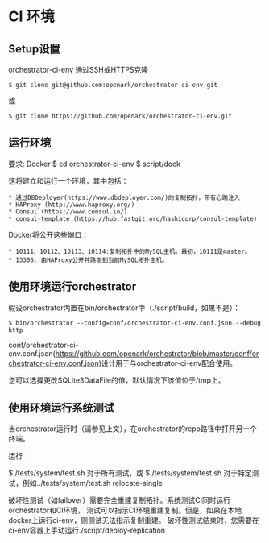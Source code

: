 # CI 环境

## Setup设置

orchestrator-ci-env 通过SSH或HTTPS克隆

    $ git clone git@github.com:openark/orchestrator-ci-env.git

或

    $ git clone https://github.com/openark/orchestrator-ci-env.git

## 运行环境

要求: Docker
$ cd orchestrator-ci-env
$ script/dock

这将建立和运行一个环境，其中包括：

    * 通过DBDeployer(https://www.dbdeployer.com/)的复制拓扑，带有心跳注入
    * HAProxy (http://www.haproxy.org/)
    * Consul (https://www.consul.io/)
    * consul-template (https://hub.fastgit.org/hashicorp/consul-template)
    
Docker将公开这些端口：

    * 10111、10112、10113、10114:复制拓扑中的MySQL主机。最初，10111是master。
    * 13306: 由HAProxy公开并路由到当前MySQL拓扑主机。

## 使用环境运行orchestrator

假设orchestrator内置在bin/orchestrator中（./script/build，如果不是）：

    $ bin/orchestrator --config=conf/orchestrator-ci-env.conf.json --debug http
    
conf/orchestrator-ci-env.conf.json(https://github.com/openark/orchestrator/blob/master/conf/orchestrator-ci-env.conf.json)设计用于与orchestrator-ci-env配合使用。

您可以选择更改SQLite3DataFile的值，默认情况下该值位于/tmp上。

## 使用环境运行系统测试

当orchestrator运行时（请参见上文），在orchestrator的repo路径中打开另一个终端。

运行：

$./tests/system/test.sh
对于所有测试，或
$./tests/system/test.sh <name-or-regex>
对于特定测试，例如../tests/system/test.sh relocate-single

破坏性测试（如failover）需要完全重建复制拓扑。系统测试CI同时运行orchestrator和CI环境，
测试可以指示CI环境重建复制。但是，如果在本地docker上运行ci-env，则测试无法指示复制重建。
破坏性测试结束时，您需要在ci-env容器上手动运行./script/deploy-replication


